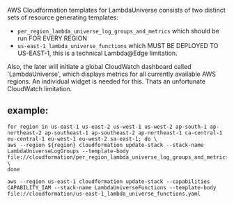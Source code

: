 AWS Cloudformation templates for LambdaUniverse consists of two distinct sets of resource generating templates:

* `per_region_lambda_universe_log_groups_and_metrics` which should be run FOR EVERY REGION
* `us-east-1_lambda_universe_functions` which MUST BE DEPLOYED TO US-EAST-1, this is a technical Lambda@Edge limitation.

Also, the later will initiate a global CloudWatch dashboard called 'LambdaUniverse', which displays metrics for all currently available AWS regions. An individual widget is needed for this. Thats an unfortunate CloudWatch limitation.

## example:
```
for region in us-east-1 us-east-2 us-west-1 us-west-2 ap-south-1 ap-northeast-2 ap-southeast-1 ap-southeast-2 ap-northeast-1 ca-central-1 eu-central-1 eu-west-1 eu-west-2 sa-east-1; do \
aws --region ${region} cloudformation update-stack --stack-name LambdaUniverseLogGroups --template-body file://cloudformation/per_region_lambda_universe_log_groups_and_metrics.yaml; \
done
```

```
aws --region us-east-1 cloudformation update-stack --capabilities CAPABILITY_IAM --stack-name LambdaUniverseFunctions --template-body file://cloudformation/us-east-1_lambda_universe_functions.yaml
```
